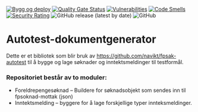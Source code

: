 [![Bygg og deploy](https://github.com/navikt/autotest-dokumentgenerator/actions/workflows/build.yml/badge.svg)](https://github.com/navikt/autotest-dokumentgenerator/actions/workflows/build.yml)
[![Quality Gate Status](https://sonarcloud.io/api/project_badges/measure?project=navikt_autotest-dokumentgenerator&metric=alert_status)](https://sonarcloud.io/dashboard?id=navikt_autotest-dokumentgenerator)
[![Vulnerabilities](https://sonarcloud.io/api/project_badges/measure?project=navikt_autotest-dokumentgenerator&metric=vulnerabilities)](https://sonarcloud.io/dashboard?id=navikt_autotest-dokumentgenerator)
[![Code Smells](https://sonarcloud.io/api/project_badges/measure?project=navikt_autotest-dokumentgenerator&metric=code_smells)](https://sonarcloud.io/dashboard?id=navikt_autotest-dokumentgenerator)
[![Security Rating](https://sonarcloud.io/api/project_badges/measure?project=navikt_autotest-dokumentgenerator&metric=security_rating)](https://sonarcloud.io/dashboard?id=navikt_autotest-dokumentgenerator)
![GitHub release (latest by date)](https://img.shields.io/github/v/release/navikt/autotest-dokumentgenerator)
![GitHub](https://img.shields.io/github/license/navikt/autotest-dokumentgenerator)

# Autotest-dokumentgenerator

Dette er et bibliotek som blir bruk av https://github.com/navikt/fpsak-autotest til å bygge og lage søknader og 
inntektsmeldinger til testformål.

### Repositoriet består av to moduler:
* Foreldrepengesøknad – Buildere for søknadsobjekt som sendes inn til fpsoknad-mottak (json)
* Inntektsmelding – byggere for å lage forskjellige typer innteksmeldinger.
